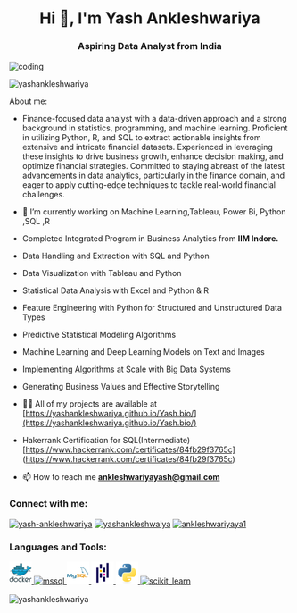 <h1 align="center">Hi 👋, I'm Yash Ankleshwariya</h1>
<h3 align="center">Aspiring Data Analyst from India</h3>

<img align="center" alt="coding" width="600" src="https://user-images.githubusercontent.com/55389276/140866485-8fb1c876-9a8f-4d6a-98dc-08c4981eaf70.gif">

<p align="left"> <img src="https://komarev.com/ghpvc/?username=yashankleshwariya&label=Profile%20views&color=0e75b6&style=flat" alt="yashankleshwariya" /> </p>

About me:
- Finance-focused data analyst with a data-driven approach and a strong background in statistics, programming, and machine learning. Proficient in utilizing Python, R, and SQL to extract actionable insights from extensive and intricate financial datasets. Experienced in leveraging these insights to drive business growth, enhance decision making, and optimize financial strategies. Committed to staying abreast of the latest advancements in data analytics, particularly in the finance domain, and eager to apply cutting-edge techniques to tackle real-world financial challenges.

- 🔭 I’m currently working on Machine Learning,Tableau, Power Bi, Python ,SQL ,R
- Completed Integrated Program in Business Analytics from **IIM Indore.**
  
- Data Handling and Extraction with SQL and Python
- Data Visualization with Tableau and Python
- Statistical Data Analysis with Excel and Python & R
- Feature Engineering with Python for Structured and Unstructured Data Types
- Predictive Statistical Modeling Algorithms
- Machine Learning and Deep Learning Models on Text and Images
- Implementing Algorithms at Scale with Big Data Systems
- Generating Business Values and Effective Storytelling

- 👨‍💻 All of my projects are available at [https://yashankleshwariya.github.io/Yash.bio/](https://yashankleshwariya.github.io/Yash.bio/)
- Hakerrank Certification for SQL(Intermediate)[https://www.hackerrank.com/certificates/84fb29f3765c] (https://www.hackerrank.com/certificates/84fb29f3765c)
- 📫 How to reach me **ankleshwariyayash@gmail.com**

<h3 align="left">Connect with me:</h3>
<p align="left">
<a href="https://linkedin.com/in/yash-ankleshwariya" target="blank"><img align="center" src="https://raw.githubusercontent.com/rahuldkjain/github-profile-readme-generator/master/src/images/icons/Social/linked-in-alt.svg" alt="yash-ankleshwariya" height="30" width="40" /></a>
<a href="https://kaggle.com/yashankleshwaiya" target="blank"><img align="center" src="https://raw.githubusercontent.com/rahuldkjain/github-profile-readme-generator/master/src/images/icons/Social/kaggle.svg" alt="yashankleshwaiya" height="30" width="40" /></a>
<a href="https://www.hackerrank.com/ankleshwariyaya1" target="blank"><img align="center" src="https://raw.githubusercontent.com/rahuldkjain/github-profile-readme-generator/master/src/images/icons/Social/hackerrank.svg" alt="ankleshwariyaya1" height="30" width="40" /></a>
</p>

<h3 align="left">Languages and Tools:</h3>
<p align="left"> <a href="https://www.docker.com/" target="_blank" rel="noreferrer"> <img src="https://raw.githubusercontent.com/devicons/devicon/master/icons/docker/docker-original-wordmark.svg" alt="docker" width="40" height="40"/> </a> <a href="https://www.microsoft.com/en-us/sql-server" target="_blank" rel="noreferrer"> <img src="https://www.svgrepo.com/show/303229/microsoft-sql-server-logo.svg" alt="mssql" width="40" height="40"/> </a> <a href="https://www.mysql.com/" target="_blank" rel="noreferrer"> <img src="https://raw.githubusercontent.com/devicons/devicon/master/icons/mysql/mysql-original-wordmark.svg" alt="mysql" width="40" height="40"/> </a> <a href="https://pandas.pydata.org/" target="_blank" rel="noreferrer"> <img src="https://raw.githubusercontent.com/devicons/devicon/2ae2a900d2f041da66e950e4d48052658d850630/icons/pandas/pandas-original.svg" alt="pandas" width="40" height="40"/> </a> <a href="https://www.python.org" target="_blank" rel="noreferrer"> <img src="https://raw.githubusercontent.com/devicons/devicon/master/icons/python/python-original.svg" alt="python" width="40" height="40"/> </a> <a href="https://scikit-learn.org/" target="_blank" rel="noreferrer"> <img src="https://upload.wikimedia.org/wikipedia/commons/0/05/Scikit_learn_logo_small.svg" alt="scikit_learn" width="40" height="40"/> </a> </p>

<p><img align="center" src="https://github-readme-stats.vercel.app/api/top-langs?username=yashankleshwariya&show_icons=true&locale=en&layout=compact" alt="yashankleshwariya" /></p>



